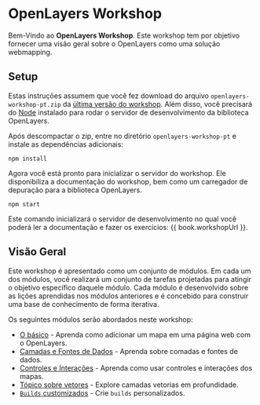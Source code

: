 # OpenLayers Workshop

Bem-Vindo ao **OpenLayers Workshop**. Este workshop tem por objetivo fornecer uma visão geral sobre o OpenLayers como uma solução webmapping.

## Setup

Estas instruções assumem que você fez download do arquivo `openlayers-workshop-pt.zip` da [última versão do workshop](https://github.com/openlayers/workshop/releases).  Além disso, você precisará do [Node](https://nodejs.org/) instalado para rodar o servidor de desenvolvimento da biblioteca OpenLayers.

Após descompactar o zip, entre no diretório `openlayers-workshop-pt` e instale as dependências adicionais:

    npm install

Agora você está pronto para inicializar o servidor do workshop. Ele disponibiliza a documentação do workshop, bem como um carregador de depuração para a biblioteca OpenLayers.

    npm start

Este comando inicializará o servidor de desenvolvimento no qual você poderá ler a documentação e fazer os exercícios: {{ book.workshopUrl }}.

## Visão Geral

Este workshop é apresentado como um conjunto de módulos. Em cada um dos módulos, você realizará um conjunto de tarefas projetadas para atingir o objetivo específico daquele módulo. Cada módulo é desenvolvido sobre as lições aprendidas nos módulos anteriores e é concebido para construir uma base de conhecimento de forma iterativa.

Os seguintes módulos serão abordados neste workshop:

* [O básico](basics/README.md) - Aprenda como adicionar um mapa em uma página web com o OpenLayers.
* [Camadas e Fontes de Dados](layers/README.md) - Aprenda sobre comadas e fontes de dados.
* [Controles e Interações](controls/README.md) - Aprenda como usar controles e interações dos mapas.
* [Tópico sobre vetores](vector/README.md) - Explore camadas vetorias em profundidade.
* [`Builds` customizados](custom-builds/README.md) - Crie `builds` personalizados.
